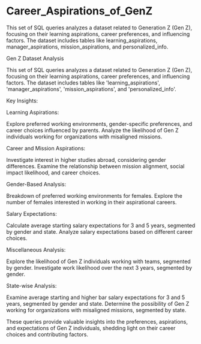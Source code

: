 # Career_Aspirations_of_GenZ
This set of SQL queries analyzes a dataset related to Generation Z (Gen Z), focusing on their learning aspirations, career preferences, and influencing factors. The dataset includes tables like learning_aspirations, manager_aspirations, mission_aspirations, and personalized_info.

Gen Z Dataset Analysis

This set of SQL queries analyzes a dataset related to Generation Z (Gen Z), focusing on their learning aspirations, career preferences, and influencing factors. The dataset includes tables like 'learning_aspirations', 'manager_aspirations', 'mission_aspirations', and 'personalized_info'.

Key Insights:

Learning Aspirations:

Explore preferred working environments, gender-specific preferences, and career choices influenced by parents.
Analyze the likelihood of Gen Z individuals working for organizations with misaligned missions.

Career and Mission Aspirations:

Investigate interest in higher studies abroad, considering gender differences.
Examine the relationship between mission alignment, social impact likelihood, and career choices.

Gender-Based Analysis:

Breakdown of preferred working environments for females.
Explore the number of females interested in working in their aspirational careers.

Salary Expectations:
   
Calculate average starting salary expectations for 3 and 5 years, segmented by gender and state.
Analyze salary expectations based on different career choices.

Miscellaneous Analysis:

Explore the likelihood of Gen Z individuals working with teams, segmented by gender.
Investigate work likelihood over the next 3 years, segmented by gender.

State-wise Analysis:

Examine average starting and higher bar salary expectations for 3 and 5 years, segmented by gender and state.
Determine the possibility of Gen Z working for organizations with misaligned missions, segmented by state.

These queries provide valuable insights into the preferences, aspirations, and expectations of Gen Z individuals, shedding light on their career choices and contributing factors.

